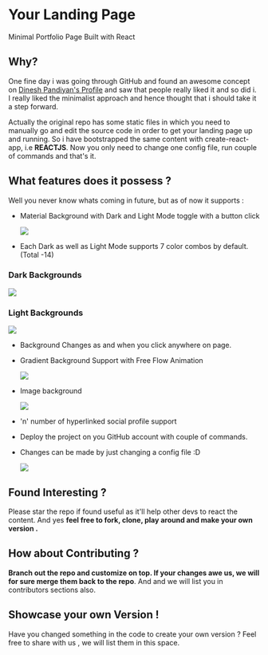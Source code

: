 # Your Landing Page
Minimal Portfolio Page Built with React

## Why?
One fine day i was going through GitHub and found an awesome concept on [Dinesh Pandiyan's Profile](https://github.com/flexdinesh/dev-landing-page) and saw that people really liked it and so did i. I really liked the minimalist approach and hence thought that i should take it a step forward. 

Actually the original repo has some static files in which you need to manually go and edit the source code in order to get your landing page up and running. So i have bootstrapped the same content with create-react-app, i.e **REACTJS**. Now you only need to change one config file, run couple of commands and that's it. 

## What features does it possess ?

Well you never know whats coming in future, but as of now it supports :

- Material Background with Dark and Light Mode toggle with a button click

  ![](https://raw.githubusercontent.com/singhkshitij/My-Landing-Page/master/sample/diff.png)
  
-  Each Dark as well as Light Mode supports 7 color combos by default. (Total -14)

### Dark Backgrounds 

![](https://github.com/singhkshitij/My-Landing-Page/blob/master/sample/dark.png)

### Light Backgrounds

![](https://github.com/singhkshitij/My-Landing-Page/blob/master/sample/light.png)

- Background Changes as and when you click anywhere on page.
- Gradient Background Support with Free Flow Animation 

  ![](https://github.com/singhkshitij/My-Landing-Page/blob/master/sample/gradient.PNG)

- Image background

  ![](https://github.com/singhkshitij/My-Landing-Page/blob/master/sample/image.PNG)

- 'n' number of hyperlinked social profile support
- Deploy the project on you GitHub account with couple of commands.
- Changes can be made by just changing a config file :D

  ![](https://github.com/singhkshitij/My-Landing-Page/blob/master/sample/conifgs.PNG)

## Found Interesting ?
Please star the repo if found useful as it'll help other devs to react the content. And yes **feel free to fork, clone, play around and make your own version .**

## How about Contributing ?
**Branch out the repo and customize on top. If your changes awe us, we will for sure merge them back to the repo**. And and we will list you in contributors sections also.

## Showcase your own Version !
Have you changed something in the code to create your own version ? Feel free to share with us , we will list them in this space. 
